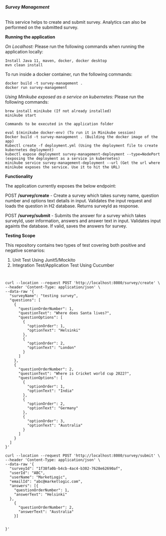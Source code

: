 ###### **Survey Management**

This service helps to create and submit survey. Analytics can also be performed on the submitted survey. 

**Running the application**

_On Localhost:_ Please run the following commands when running the application locally:
```
Install Java 11, maven, docker, docker desktop
mvn clean install
```
To run inside a docker container, run the following commands:
```
docker build -t survey-management .
docker run survey-management
```

_Using Minikube exposed as a service on kubernetes:_ Please run the following commands:

````
brew install minikube (If not already installed)
minikube start

Commands to be executed in the application folder

eval $(minikube docker-env) (To run it in Minikube session)
Docker build -t survey-management . (Building the docker image of the app)
Kubectl create -f deployment.yml (Using the deployment file to create kubernetes deployment)
kubectl expose deployment survey-management-deployment --type=NodePort (exposing the deployment as a service in kubernetes)
minikube service survey-management-deployment --url (Get the url where minikube exposes the service. Use it to hit the URL)

````
**Functionality**

The application currently exposes the below endpoint:

POST **/survey/create** - Create a survey which takes survey name, question number and options text details in input. Validates the input request and loads the question in H2 database. Returns surveyId as response. 

POST **/survey/submit** - Submits the answer for a survey which takes surveyId, user information, answers and answer text in input. Validates input againts the database. If valid, saves the answers for survey.

**Testing Scope**

This repository contains two types of test covering both positive and negative scenarios:
1. Unit Test Using Junit5/Mockito
2. Integration Test/Application Test Using Cucumber

````


curl --location --request POST 'http://localhost:8080/survey/create' \
--header 'Content-Type: application/json' \
--data-raw '{
  "surveyName": "testing survey",
  "questions": [
    {
      "questionOrderNumber": 1,
      "questionText": "Where does Santa lives?",
      "questionOptions": [
        {
          "optionOrder": 1,
          "optionText": "Helsinki"
        },
        {
          "optionOrder": 2,
          "optionText": "London"
        }
      ]
    },
    {
      "questionOrderNumber": 2,
      "questionText": "Where is Cricket world cup 2022?",
      "questionOptions": [
        {
          "optionOrder": 1,
          "optionText": "India"
        },
        {
          "optionOrder": 2,
          "optionText": "Germany"
        },
        {
          "optionOrder": 3,
          "optionText": "Australia"
        }
      ]
    }
  ]
}'

curl --location --request POST 'http://localhost:8080/survey/submit' \
--header 'Content-Type: application/json' \
--data-raw '{
  "surveyId": "1f38fa0b-b4cb-4ac4-b302-7628e62690af",
  "userId": "ABC",
  "userName": "MarketLogic",
  "emailId": "abc@marketlogic.com",
  "answers": [{
    "questionOrderNumber": 1,
    "answerText": "Helsinki"
  },
    {
      "questionOrderNumber": 2,
      "answerText": "Australia"
    }]


}'
